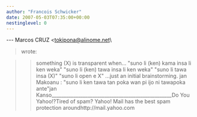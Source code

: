 ```yaml
---
author: "Francois Schwicker"
date: 2007-05-03T07:35:00+00:00
nestinglevel: 0
---
```

\---
 Marcos CRUZ <[tokipona@alinome.net](mailto://tokipona@alinome.net)\
> wrote:

>> something (X) is transparent when...
>> "suno li (ken) kama insa li ken weka"
> "suno li (ken) tawa insa li ken weka"
> "suno li tawa insa (X)"
> "suno li open e X"
>> ...just an initial brainstorming.
>> jan Makoanu : "suno li ken tawa tan poka wan pi ijo ni tawapoka ante"jan Kanso\_\_\_\_\_\_\_\_\_\_\_\_\_\_\_\_\_\_\_\_\_\_\_\_\_\_\_\_\_\_\_\_\_\_\_\_\_\_\_\_\_\_\_\_\_\_\_\_\_\_Do You Yahoo!?Tired of spam? Yahoo! Mail has the best spam protection aroundhttp://mail.yahoo.com